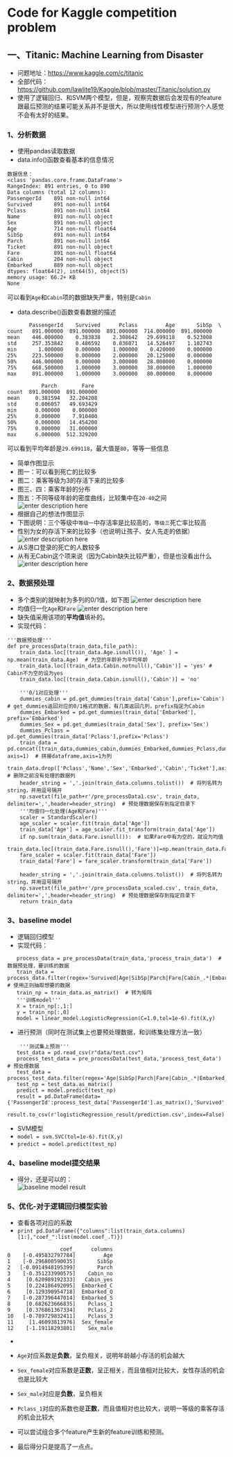 Code for Kaggle competition problem
========================================

## 一、Titanic: Machine Learning from Disaster
- 问题地址：https://www.kaggle.com/c/titanic
- 全部代码：https://github.com/lawlite19/Kaggle/blob/master/Titanic/solution.py
- 使用了逻辑回归、和SVM两个模型，但是，观察完数据后会发现有的feature跟最后预测的结果可能关系并不是很大，所以使用线性模型进行预测个人感觉不会有太好的结果。

### 1、分析数据
- 使用pandas读取数据
 - data.info()函数查看基本的信息情况
 ```
 数据信息：
<class 'pandas.core.frame.DataFrame'>
RangeIndex: 891 entries, 0 to 890
Data columns (total 12 columns):
PassengerId    891 non-null int64
Survived       891 non-null int64
Pclass         891 non-null int64
Name           891 non-null object
Sex            891 non-null object
Age            714 non-null float64
SibSp          891 non-null int64
Parch          891 non-null int64
Ticket         891 non-null object
Fare           891 non-null float64
Cabin          204 non-null object
Embarked       889 non-null object
dtypes: float64(2), int64(5), object(5)
memory usage: 66.2+ KB
None
 ```
 可以看到`Age`和`Cabin`项的数据缺失严重，特别是`Cabin`
 - data.describe()函数查看数据的描述
 ```
        PassengerId    Survived      Pclass         Age       SibSp  \
count   891.000000  891.000000  891.000000  714.000000  891.000000   
mean    446.000000    0.383838    2.308642   29.699118    0.523008   
std     257.353842    0.486592    0.836071   14.526497    1.102743   
min       1.000000    0.000000    1.000000    0.420000    0.000000   
25%     223.500000    0.000000    2.000000   20.125000    0.000000   
50%     446.000000    0.000000    3.000000   28.000000    0.000000   
75%     668.500000    1.000000    3.000000   38.000000    1.000000   
max     891.000000    1.000000    3.000000   80.000000    8.000000   

            Parch        Fare  
count  891.000000  891.000000  
mean     0.381594   32.204208  
std      0.806057   49.693429  
min      0.000000    0.000000  
25%      0.000000    7.910400  
50%      0.000000   14.454200  
75%      0.000000   31.000000  
max      6.000000  512.329200  
 ```
 可以看到平均年龄是`29.699118`，最大值是`80`，等等一些信息

- 简单作图显示
 - 图一：可以看到死亡的比较多
 - 图二：乘客等级为3的存活下来的比较多
 - 图三、四：乘客年龄的分布
 - 图五：不同等级年龄的密度曲线，比较集中在`20-40`之间
 ![enter description here][1]
- 根据自己的想法作图显示
 - 下图说明：三个等级中`等级一`中存活率是比较高的，`等级三`死亡率比较高
 - 性别为女的存活下来的比较多（也说明让孩子、女人先走的依据）
 ![enter description here][2]
 - 从S港口登录的死亡的人数较多
 - 从有无Cabin这个项来说（因为Cabin缺失比较严重），但是也没看出什么
 ![enter description here][3]

### 2、数据预处理
- 多个类别的就映射为多列的0/1值，如下图
![enter description here][4]
- 均值归一化`Age`和`Fare`
![enter description here][5]
- 缺失值采用该项的**平均值**填补的。
- 实现代码：
```
'''数据预处理'''  
def pre_processData(train_data,file_path):
    train_data.loc[(train_data.Age.isnull()), 'Age' ] = np.mean(train_data.Age)  # 为空的年龄补为平均年龄
    train_data.loc[(train_data.Cabin.notnull(),'Cabin')] = 'yes' # Cabin不为空的设为yes
    train_data.loc[(train_data.Cabin.isnull(),'Cabin')] = 'no'    
    
    '''0/1对应处理'''
    dummies_cabin = pd.get_dummies(train_data['Cabin'],prefix='Cabin')  # get_dummies返回对应的0/1格式的数据，有几类返回几列，prefix指定为Cabin
    dummies_Embarked = pd.get_dummies(train_data['Embarked'], prefix='Embarked')
    dummies_Sex = pd.get_dummies(train_data['Sex'], prefix='Sex')
    dummies_Pclass = pd.get_dummies(train_data['Pclass'],prefix='Pclass')
    train_data = pd.concat([train_data,dummies_cabin,dummies_Embarked,dummies_Pclass,dummies_Sex], axis=1)  # 拼接dataframe,axis=1为列
    train_data.drop(['Pclass','Name','Sex','Embarked','Cabin','Ticket'],axis=1,inplace=True)   # 删除之前没有处理的数据列
    header_string = ','.join(train_data.columns.tolist())  # 将列名转为string，并用逗号隔开
    np.savetxt(file_path+r'/pre_processData1.csv', train_data, delimiter=',',header=header_string)  # 预处理数据保存到指定目录下    
    '''均值归一化处理(Age和Fare)'''
    scaler = StandardScaler()
    age_scaler = scaler.fit(train_data['Age'])
    train_data['Age'] = age_scaler.fit_transform(train_data['Age'])
    if np.sum(train_data.Fare.isnull()):  # 如果Fare中有为空的，就设为均值
        train_data.loc[(train_data.Fare.isnull(),'Fare')]=np.mean(train_data.Fare)
    fare_scaler = scaler.fit(train_data['Fare'])
    train_data['Fare'] = fare_scaler.transform(train_data['Fare'])
    
    header_string = ','.join(train_data.columns.tolist())  # 将列名转为string，并用逗号隔开
    np.savetxt(file_path+r'/pre_processData_scaled.csv', train_data, delimiter=',',header=header_string)  # 预处理数据保存到指定目录下    
    return train_data
```
### 3、baseline model
- 逻辑回归模型
 - 实现代码：
 ```
    process_data = pre_processData(train_data,'process_train_data')  # 数据预处理，要训练的数据
    train_data = process_data.filter(regex='Survived|Age|SibSp|Parch|Fare|Cabin_.*|Embarked_.*|Sex_.*|Pclass_.*')  # 使用正则抽取想要的数据
    train_np = train_data.as_matrix()  # 转为矩阵
    '''训练model'''
    X = train_np[:,1:]
    y = train_np[:,0]
    model = linear_model.LogisticRegression(C=1.0,tol=1e-6).fit(X,y)
 ```
 - 进行预测（同时在测试集上也要预处理数据，和训练集处理方法一致）
 ```
     '''测试集上预测'''
    test_data = pd.read_csv(r"data/test.csv")
    process_test_data = pre_processData(test_data,'process_test_data')  # 预处理数据
    test_data = process_test_data.filter(regex='Age|SibSp|Parch|Fare|Cabin_.*|Embarked_.*|Sex_.*|Pclass_.*')
    test_np = test_data.as_matrix()
    predict = model.predict(test_np)
    result = pd.DataFrame(data={'PassengerId':process_test_data['PassengerId'].as_matrix(),'Survived':predict.astype(np.int32)})
    result.to_csv(r'logisticRegression_result/prediction.csv',index=False)
 ```

- SVM模型
 - `model = svm.SVC(tol=1e-6).fit(X,y)`
 - `predict = model.predict(test_np)`

### 4、baseline model提交结果
- 得分，还是可以的：    
![baseline model result][6]

### 5、优化-对于逻辑回归模型实验
- 查看各项对应的系数
- `print pd.DataFrame({"columns":list(train_data.columns)[1:],"coef_":list(model.coef_.T)})`    
```
                 coef_     columns
0    [-0.495832797784]         Age
1    [-0.296800590035]       SibSp
2   [-0.0914948195399]       Parch
3    [-0.351233990575]    Cabin_no
4     [0.620989192333]   Cabin_yes
5     [0.224186492095]  Embarked_C
6     [0.129390954718]  Embarked_Q
7    [-0.287396447014]  Embarked_S
8     [0.682623666835]    Pclass_1
9     [0.376861367334]    Pclass_2
10   [-0.789729832411]    Pclass_3
11     [1.46093813976]  Sex_female
12    [-1.19118293801]    Sex_male
```
- 
 - `Age`对应系数是**负数**，呈负相关，说明年龄越小存活的机会越大
 - `Sex_female`对应系数是**正数**，呈正相关，而且值相对比较大，女性存活的机会也是比较大
 - `Sex_male`对应是**负数**，呈负相关
 - `Pclass_1`对应的系数也是**正数**，而且值相对也比较大，说明一等级的乘客存活的机会比较大
- 可以尝试组合多个feature产生新的feature训练和预测。
- 最后得分只是提高了一点点。


  [1]: ./images/Titanic_01.png "Titanic_01.png"
  [2]: ./images/Titanic_02.png "Titanic_02.png"
  [3]: ./images/Titanic_03.png "Titanic_03.png"
  [4]: ./images/Titanic_04.png "Titanic_04.png"
  [5]: ./images/Titanic_05.png "Titanic_05.png"
  [6]: ./images/Titanic_06.png "Titanic_06.png"